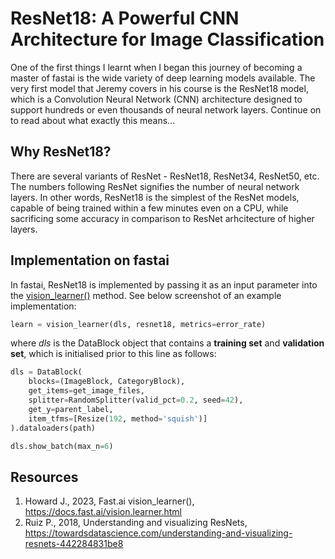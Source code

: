 # ResNet18: A Powerful CNN Architecture for Image Classification

One of the first things I learnt when I began this journey of becoming a master of fastai is the wide variety of deep learning models available. The very first model that Jeremy covers in his course is the ResNet18 model, which is a Convolution Neural Network (CNN) architecture designed to support hundreds or even thousands of neural network layers. Continue on to read about what exactly this means...

## Why ResNet18?

There are several variants of ResNet - ResNet18, ResNet34, ResNet50, etc. The numbers following ResNet signifies the number of neural network layers. In other words, ResNet18 is the simplest of the ResNet models, capable of being trained within a few minutes even on a CPU, while sacrificing some accuracy in comparison to ResNet arhcitecture of higher layers.

## Implementation on fastai
In fastai, ResNet18 is implemented by passing it as an input parameter into the [vision_learner()](https://docs.fast.ai/vision.learner.html) method. See below screenshot of an example implementation:

```python
learn = vision_learner(dls, resnet18, metrics=error_rate)
```

where *dls* is the DataBlock object that contains a **training set** and **validation set**, which is initialised prior to this line as follows:


```python
dls = DataBlock(
    blocks=(ImageBlock, CategoryBlock), 
    get_items=get_image_files, 
    splitter=RandomSplitter(valid_pct=0.2, seed=42),
    get_y=parent_label,
    item_tfms=[Resize(192, method='squish')]
).dataloaders(path)

dls.show_batch(max_n=6)
```

## Resources
1. Howard J., 2023, Fast.ai vision_learner(), https://docs.fast.ai/vision.learner.html
2. Ruiz P., 2018, Understanding and visualizing ResNets, https://towardsdatascience.com/understanding-and-visualizing-resnets-442284831be8

